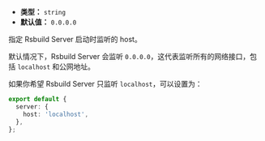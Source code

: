 - **类型：** `string`
- **默认值：** `0.0.0.0`

指定 Rsbuild Server 启动时监听的 host。

默认情况下，Rsbuild Server 会监听 `0.0.0.0`，这代表监听所有的网络接口，包括 `localhost` 和公网地址。

如果你希望 Rsbuild Server 只监听 `localhost`，可以设置为：

```ts
export default {
  server: {
    host: 'localhost',
  },
};
```

